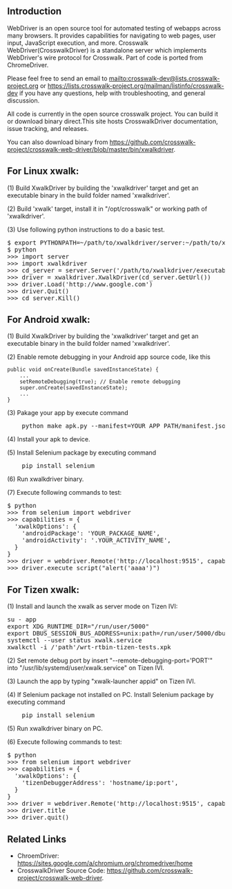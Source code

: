 ## Introduction
 
WebDriver is an open source tool for automated testing of webapps across many browsers. It provides capabilities for navigating to web pages, user input, JavaScript execution, and more.  Crosswalk WebDriver(CrosswalkDriver) is a standalone server which implements WebDriver's wire protocol for Crosswalk.  Part of code is ported from ChromeDriver.

Please feel free to send an email to <mailto:crosswalk-dev@lists.crosswalk-project.org> or https://lists.crosswalk-project.org/mailman/listinfo/crosswalk-dev if you have any questions, help with troubleshooting, and general discussion. 

All code is currently in the open source crosswalk project. You can build it or download binary direct.This site hosts CrosswalkDriver documentation, issue tracking, and releases.

You can also download binary from https://github.com/crosswalk-project/crosswalk-web-driver/blob/master/bin/xwalkdriver.

## For Linux xwalk:
(1) Build XwalkDriver by building the 'xwalkdriver' target and get an executable
binary in the build folder named 'xwalkdriver'.

(2) Build 'xwalk' target, install it in "/opt/crosswalk" or working path of
'xwalkdriver'.

(3) Use following python instructions to do a basic test.

<pre>
$ export PYTHONPATH=~/path/to/xwalkdriver/server:~/path/to/xwalkdriver/client
$ python
>>> import server
>>> import xwalkdriver
>>> cd_server = server.Server('/path/to/xwalkdriver/executable')
>>> driver = xwalkdriver.XwalkDriver(cd_server.GetUrl())
>>> driver.Load('http://www.google.com')
>>> driver.Quit()
>>> cd_server.Kill()
</pre>

## For Android xwalk:

(1) Build XwalkDriver by building the 'xwalkdriver' target and get an executable
binary in the build folder named 'xwalkdriver'.

(2) Enable remote debugging in your Android app source code, like this

    public void onCreate(Bundle savedInstanceState) {
        ...
        setRemoteDebugging(true); // Enable remote debugging
        super.onCreate(savedInstanceState);
        ...
    }

(3) Pakage your app by execute command

<pre>
    python make_apk.py --manifest=YOUR_APP_PATH/manifest.json
</pre>

(4) Install your apk to device.

(5) Install Selenium package by executing command

<pre>
    pip install selenium
</pre>

(6) Run xwalkdriver binary.

(7) Execute following commands to test:

<pre>
$ python
>>> from selenium import webdriver
>>> capabilities = {
  'xwalkOptions': {
    'androidPackage': 'YOUR_PACKAGE_NAME',
    'androidActivity': '.YOUR_ACTIVITY_NAME',
  }
}
>>> driver = webdriver.Remote('http://localhost:9515', capabilities)
>>> driver.execute_script("alert('aaaa')")
</pre>

## For Tizen xwalk:
(1) Install and launch the xwalk as server mode on Tizen IVI:

<pre>
su - app
export XDG_RUNTIME_DIR="/run/user/5000"
export DBUS_SESSION_BUS_ADDRESS=unix:path=/run/user/5000/dbus/user_bus_socket
systemctl --user status xwalk.service
xwalkctl -i /'path'/wrt-rtbin-tizen-tests.xpk
</pre>

(2) Set remote debug port by insert "--remote-debugging-port='PORT'" into "/usr/lib/systemd/user/xwalk.service" on Tizen IVI.

(3) Launch the app by typing "xwalk-launcher appid" on Tizen IVI.

(4) If Selenium package not installed on PC. Install Selenium package by executing command

<pre>
    pip install selenium
</pre>

(5) Run xwalkdriver binary on PC.

(6) Execute following commands to test:

<pre>
$ python
>>> from selenium import webdriver
>>> capabilities = {
  'xwalkOptions': {
    'tizenDebuggerAddress': 'hostname/ip:port',
  }
}
>>> driver = webdriver.Remote('http://localhost:9515', capabilities)
>>> driver.title
>>> driver.quit()
</pre>

## Related Links

* ChroemDriver: https://sites.google.com/a/chromium.org/chromedriver/home
* CrosswalkDriver Source Code: https://github.com/crosswalk-project/crosswalk-web-driver.